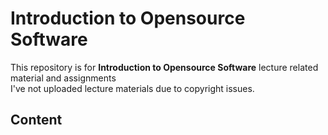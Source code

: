 # Introduction to Opensource Software
This repository is for **Introduction to Opensource Software** lecture related material and assignments  
I've not uploaded lecture materials due to copyright issues.  
  
## Content

